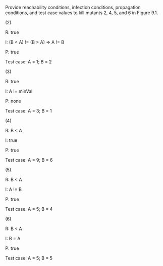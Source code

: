 Provide reachability conditions, infection conditions, propagation
conditions, and test case values to kill mutants 2, 4, 5, and 6 in
Figure 9.1.

(2)

R: true

I: (B < A) != (B > A) => A != B

P: true

Test case: A = 1; B = 2

(3)

R: true

I: A != minVal

P: none

Test case: A = 3; B = 1

(4)

R: B < A

I: true

P: true

Test case: A = 9; B = 6

(5)

R: B < A

I: A != B

P: true

Test case: A = 5; B = 4

(6)

R: B < A

I: B = A

P: true

Test case: A = 5; B = 5